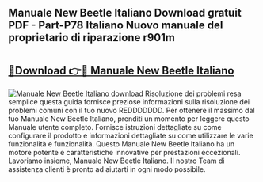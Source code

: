 ## Manuale New Beetle Italiano Download gratuit PDF - Part-P78 Italiano Nuovo manuale del proprietario di riparazione r901m

# <h2><a href="http://dfesc8p.blite.top/?on=Manuale+New+Beetle+Italiano">🔗Download 👉🔴 Manuale New Beetle Italiano</a></h2>

[![Manuale New Beetle Italiano download](https://i.imgur.com/lujVjoI.png)](http://dfesc8p.blite.top/?on=Manuale+New+Beetle+Italiano)
Risoluzione dei problemi resa semplice questa guida fornisce preziose informazioni sulla risoluzione dei problemi comuni con il tuo nuovo REDDDDDDD. Per ottenere il massimo dal tuo Manuale New Beetle Italiano, prenditi un momento per leggere questo Manuale utente completo. Fornisce istruzioni dettagliate su come configurare il prodotto e informazioni dettagliate su come utilizzare le varie funzionalità e funzionalità. Questo Manuale New Beetle Italiano ha un motore potente e caratteristiche innovative per prestazioni eccezionali. Lavoriamo insieme, Manuale New Beetle Italiano. Il nostro Team di assistenza clienti è pronto ad aiutarti in ogni modo possibile.

